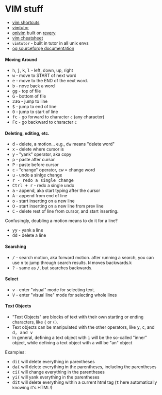 # VIM stuff


* [vim shortcuts](https://vim.rtorr.com/)
* [vimtutor](https://superuser.com/questions/246487/how-to-use-vimtutor)
* [onivim](https://github.com/onivim/oni2) built on [revery](https://github.com/revery-ui/revery)
* [vim cheatsheet](https://devhints.io/vim)
* `vimtutor` - built in tutor in all unix envs
* [og sourceforge documentation](http://vimdoc.sourceforge.net/htmldoc/)

#### Moving Around

* <kbd>h</kbd>, <kbd>j</kbd>, <kbd>k</kbd>, <kbd>l</kbd> - left, down, up, right
* <kbd>w</kbd> - move to START of next word
* <kbd>e</kbd> - move to the END of the next word.
* <kbd>b</kbd> - nove back a word 
* <kbd>gg</kbd> - top of file
* <kbd>G</kbd> - bottom of file
* <kbd>23G</kbd> - jump to line
* <kbd>$</kbd> - jump to end of line
* <kbd>0</kbd> - jump to start of line
* <kbd>fc</kbd> - go forward to character `c` (any character)
* <kbd>Fc</kbd> - go backward to character `c`


#### Deleting, editing, etc.
* <kbd>d</kbd> - delete, a motion... e.g., <kbd>dw</kbd> means "delete word" 
* <kbd>x</kbd> - delete where cursor is
* <kbd>y</kbd> - "yank" operator, aka copy
* <kbd>p</kbd> - paste after cursor
* <kbd>P</kbd> - paste before cursor
* <kbd>c</kbd> - "change" operator, <kbd>cw</kbd> = change word
* <kbd>u</kbd> - undo a sinlge change
* <kbd>r<kbd> - redo a single change
* <kbd>Ctrl + r</kbd> - redo a single undo
* <kbd>a</kbd> - append, aka start typing after the cursor
* <kbd>A</kbd> - append from end of line
* <kbd>o</kbd> - start inserting on a new line
* <kbd>O</kbd> - start inserting on a new line from prev line 
* <kbd>C</kbd> - delete rest of line from cursor, and start inserting.

Confusingly, doubling a motion means to do it for a line?
* <kbd>yy</kbd> - yank a line
* <kbd>dd</kbd> - delete a line

#### Searching
* <kbd>/</kbd> -  search motion, aka forward motion. after running a search, you can use <kbd>n</kbd> to jump through search results. <kbd>N</kbd> moves backwards.k
* <kbd>?</kbd> - same as <kbd>/</kbd>, but searches backwards.

#### Select
* <kbd>v</kbd> - enter "visual" mode for selecting text.
* <kbd>V</kbd> - enter "visual line" mode for selecting whole lines

#### Text Objects
* "Text Objects" are blocks of text with their own starting or ending characters, like `{` or `()`.
* Text objects can be manipulated with the other operators, like <kbd>y</kbd>, <kbd>c</kbd>, and <kbd>d<kbd>, and <kbd>v</kbd>
* In general, defining a text object with <kbd>i</kbd> will be the so-called "inner" object, while defining a text object with <kbd>a</kbd> will be "an" object

Examples:
* <kbd>di(</kbd> will delete everything in parentheses
* <kbd>da(</kbd> will delete everything in the parentheses, including the parentheses
* <kbd>ci(</kbd> will change everything in the parentheses 
* <kbd>yi(</kbd> will yank everything in the parentheses
* <kbd>dit</kbd> will delete everything within a current html tag (<kbd>t</kbd> here automatically knowing it's HTML!)


